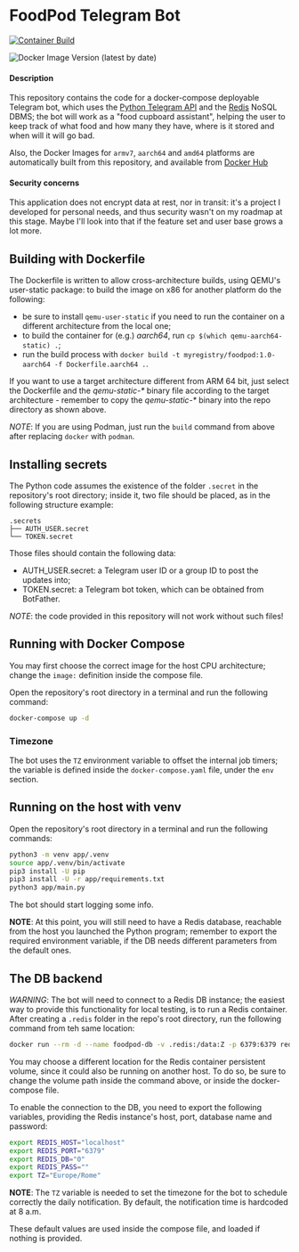 # FoodPod Telegram Bot

[![Container Build](https://github.com/Procsiab/foodpod/actions/workflows/build-container-publish-dockerhub.yaml/badge.svg)](https://github.com/Procsiab/foodpod/actions/workflows/build-container-publish-dockerhub.yaml)

![Docker Image Version (latest by date)](https://img.shields.io/docker/v/procsiab/foodpod?label=Latest%20tag%20pushed%20on%20Docker%20Hub)


#### Description

This repository contains the code for a docker-compose deployable Telegram bot, which uses the [Python Telegram API](https://github.com/python-telegram-bot/python-telegram-bot) and the [Redis](https://github.com/redis/redis) NoSQL DBMS; the bot will work as a "food cupboard assistant", helping the user to keep track of what food and how many they have, where is it stored and when will it will go bad.

Also, the Docker Images for `armv7`, `aarch64` and `amd64` platforms are automatically built from this repository, and available from [Docker Hub](https://hub.docker.com/r/procsiab/foodhub)

#### Security concerns

This application does not encrypt data at rest, nor in transit: it's a project I developed for personal needs, and thus security wasn't on my roadmap at this stage. Maybe I'll look into that if the feature set and user base grows a lot more.

## Building with Dockerfile

The Dockerfile is written to allow cross-architecture builds, using QEMU's user-static package: to build the image on x86 for another platform do the following:

- be sure to install `qemu-user-static` if you need to run the container on a different architecture from the local one;
- to build the container for (e.g.) *aarch64*, run `cp $(which qemu-aarch64-static) .`;
- run the build process with `docker build -t myregistry/foodpod:1.0-aarch64 -f Dockerfile.aarch64 .`.

If you want to use a target architecture different from ARM 64 bit, just select the Dockerfile and the _qemu-static-*_ binary file according to the target architecture - remember to copy the _qemu-static-*_ binary into the repo directory as shown above.

*NOTE*: If you are using Podman, just run the `build` command from above after replacing `docker` with `podman`.

## Installing secrets

The Python code assumes the existence of the folder `.secret` in the repository's root directory; inside it, two file should be placed, as in the following structure example:

```
.secrets
├── AUTH_USER.secret
└── TOKEN.secret
```

Those files should contain the following data:
- AUTH\_USER.secret: a Telegram user ID or a group ID to post the updates into;
- TOKEN.secret: a Telegram bot token, which can be obtained from BotFather.

*NOTE*: the code provided in this repository will not work without such files!

## Running with Docker Compose

You may first choose the correct image for the host CPU architecture; change the `image:` definition inside the compose file.

Open the repository's root directory in a terminal and run the following command:

```bash
docker-compose up -d
```

### Timezone

The bot uses the `TZ` environment variable to offset the internal job timers; the variable is defined inside the `docker-compose.yaml` file, under the `env` section.

## Running on the host with venv

Open the repository's root directory in a terminal and run the following commands:
```bash
python3 -m venv app/.venv
source app/.venv/bin/activate
pip3 install -U pip
pip3 install -U -r app/requirements.txt
python3 app/main.py
```

The bot should start logging some info.

**NOTE**: At this point, you will still need to have a Redis database, reachable from the host you launched the Python program; remember to export the required environment variable, if the DB needs different parameters from the default ones.

## The DB backend

*WARNING*: The bot will need to connect to a Redis DB instance; the easiest way to provide this functionality for local testing, is to run a Redis container. After creating a `.redis` folder in the repo's root directory, run the following command from teh same location:

```bash
docker run --rm -d --name foodpod-db -v .redis:/data:Z -p 6379:6379 redis:6.2.1-alpine --appendonly yes
```

You may choose a different location for the Redis container persistent volume, since it could also be running on another host. To do so, be sure to change the volume path inside the command above, or inside the docker-compose file.

To enable the connection to the DB, you need to export the following variables, providing the Redis instance's host, port, database name and password:

```bash
export REDIS_HOST="localhost"
export REDIS_PORT="6379"
export REDIS_DB="0"
export REDIS_PASS=""
export TZ="Europe/Rome"
```
**NOTE**: The `TZ` variable is needed to set the timezone for the bot to schedule correctly the daily notification. By default, the notification time is hardcoded at 8 a.m.

These default values are used inside the compose file, and loaded if nothing is provided.
